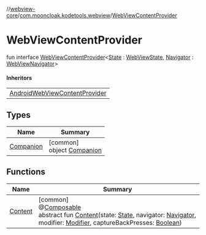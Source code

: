 //[webview-core](../../../index.md)/[com.mooncloak.kodetools.webview](../index.md)/[WebViewContentProvider](index.md)

# WebViewContentProvider

fun interface [WebViewContentProvider](index.md)&lt;[State](index.md) : [WebViewState](../-web-view-state/index.md), [Navigator](index.md) : [WebViewNavigator](../-web-view-navigator/index.md)&gt;

#### Inheritors

| |
|---|
| [AndroidWebViewContentProvider](../../../../webview-core/webview-core/com.mooncloak.kodetools.webview/-android-web-view-content-provider/index.md) |

## Types

| Name | Summary |
|---|---|
| [Companion](-companion/index.md) | [common]<br>object [Companion](-companion/index.md) |

## Functions

| Name | Summary |
|---|---|
| [Content](-content.md) | [common]<br>@[Composable](https://developer.android.com/reference/kotlin/androidx/compose/runtime/Composable.html)<br>abstract fun [Content](-content.md)(state: [State](index.md), navigator: [Navigator](index.md), modifier: [Modifier](https://developer.android.com/reference/kotlin/androidx/compose/ui/Modifier.html), captureBackPresses: [Boolean](https://kotlinlang.org/api/latest/jvm/stdlib/kotlin/-boolean/index.html)) |
